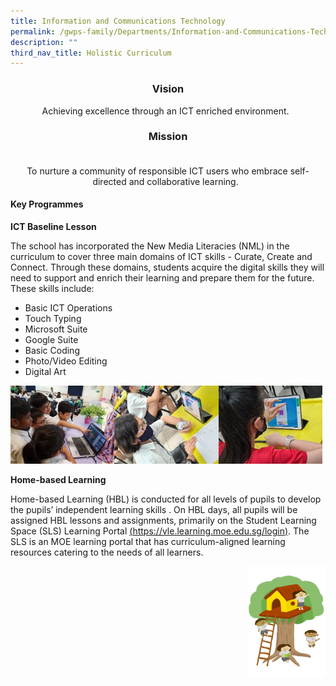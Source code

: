 ```yaml
---
title: Information and Communications Technology
permalink: /gwps-family/Departments/Information-and-Communications-Technology/
description: ""
third_nav_title: Holistic Curriculum
---
```

### <center>Vision</center>

<center>Achieving excellence through an ICT enriched environment.  </center> 

### <center>Mission</center> 

<center>To nurture a community of responsible ICT users who embrace self-directed and collaborative learning.  </center>


#### **Key Programmes**  

**ICT Baseline Lesson**  

The school has incorporated the New Media Literacies (NML) in the curriculum to cover three main domains of ICT skills - Curate, Create and Connect. Through these domains, students acquire the digital skills they will need to support and enrich their learning and prepare them for the future. These skills include:

*   Basic ICT Operations
*   Touch Typing 
*   Microsoft Suite
*   Google Suite
*   Basic Coding
*   Photo/Video Editing
*   Digital Art

<img src="/images/image002.jpeg" 
     style="width:33%;float:left"><img src="/images/image003.jpeg" 
     style="width:33%;float:left"><img src="/images/image05.jpeg" 
     style="width:33%">

		 
**Home-based Learning**  

Home-based Learning (HBL) is conducted for all levels of pupils to develop the pupils’ independent learning skills . On HBL days, all pupils will be assigned HBL lessons and assignments, primarily on the Student Learning Space (SLS) Learning Portal [(https://vle.learning.moe.edu.sg/login)](https://vle.learning.moe.edu.sg/login). The SLS is an MOE learning portal that has curriculum-aligned learning resources catering to the needs of all learners.

<img src="/images/Small%20logo/gwps%20children%20(4).png" 
     style="width:25%;float:right">